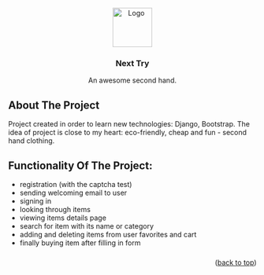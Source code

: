 <div id="top"></div>

<!-- PROJECT LOGO -->
<br />
<div align="center">
  <a href="https://github.com/othneildrew/Best-README-Template">
    <img src="images/logo.png" alt="Logo" width="80" height="80">
  </a>

  <h3 align="center">Next Try</h3>

  <p align="center">
    An awesome second hand.
    <br />
  </p>
</div>

<!-- ABOUT THE PROJECT -->
## About The Project

Project created in order to learn new technologies: Django, Bootstrap. The idea of project is close to my heart: eco-friendly, cheap and fun - second hand clothing.

## Functionality Of The Project:

* registration (with the captcha test)
* sending welcoming email to user
* signing in
* looking through items
* viewing items details page
* search for item with its name or category
* adding and deleting items from user favorites and cart
* finally buying item after filling in form

### 



<p align="right">(<a href="#top">back to top</a>)</p>
